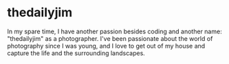# thedailyjim

In my spare time, I have another passion besides coding and another name: "thedailyjim" as a photographer. I've been passionate about the world of photography since I was young, and I love to get out of my house and capture the life and the surrounding landscapes.
